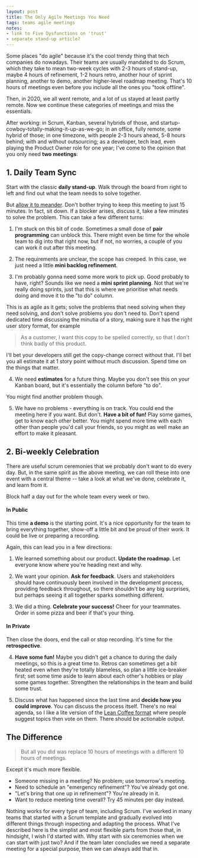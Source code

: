 ```yaml
---
layout: post
title: The Only Agile Meetings You Need
tags: teams agile meetings
notes:
- link to Five Dysfunctions on 'trust'
- separate stand-up article?
---
```


Some places "do agile" because it's the cool trendy thing that tech companies do nowadays. Their teams are usually mandated to do Scrum, which they take to mean two-week cycles with 2-3 hours of stand-up, maybe 4 hours of refinement, 1-2 hours retro, another hour of sprint planning, another to demo, another higher-level roadmap meeting. That's 10 hours of meetings even before you include all the ones you "took offline".

Then, in 2020, we all went remote, and a lot of us stayed at least partly remote. Now we continue these categories of meetings and miss the essentials.

After working: in Scrum, Kanban, several hybrids of those, and startup-cowboy-totally-making-it-up-as-we-go; in an office, fully remote, some hybrid of those; in one timezone, with people 2-3 hours ahead, 5-8 hours behind; with and without outsourcing; as a developer, tech lead, even playing the Product Owner role for one year; I've come to the opinion that you only need **two meetings**:

## 1. Daily Team Sync

Start with the classic **daily stand-up**. Walk through the board from right to left and find out what the team needs to solve together.

But [allow it to meander](https://www.honeycomb.io/blog/standup-meetings-are-dead). Don't bother trying to keep this meeting to just 15 minutes. In fact, sit down. If a blocker arises, discuss it, take a few minutes to solve the problem. This can take a few different turns:

1. I'm stuck on this bit of code. Sometimes a small dose of **pair programming** can unblock this. There might even be time for the whole team to dig into that right now, but if not, no worries, a couple of you can work it out after this meeting.

2. The requirements are unclear, the scope has creeped. In this case, we just need a little **mini backlog refinement**.

3. I'm probably gonna need some more work to pick up. Good probably to have, right? Sounds like we need a **mini sprint planning**. Not that we're really doing sprints, just that this is where we prioritise what needs doing and move it to the "to do" column.

This is as agile as it gets; solve the problems that need solving when they need solving, and don't solve problems you don't need to. Don't spend dedicated time discussing the minutia of a story, making sure it has the right user story format, for example

> As a customer, I want this copy to be spelled correctly, so that I don't think badly of this product.

I'll bet your developers still get the copy-change correct without that. I'll bet you all estimate it at 1 story point without much discussion. Spend time on the things that matter.

4. We need **estimates** for a future thing. Maybe you don't see this on your Kanban board, but it's essentially the column before "to do".

You might find another problem though.

5. We have no problems - everything is on track. You could end the meeting here if you want. But don't. **Have a bit of fun!** Play some games, get to know each other better. You might spend more time with each other than people you'd call your friends, so you might as well make an effort to make it pleasant.

## 2. Bi-weekly Celebration

There are useful scrum ceremonies that we probably don't want to do every day. But, in the same spirit as the above meeting, we can roll these into one event with a central theme -- take a look at what we've done, celebrate it, and learn from it.

Block half a day out for the whole team every week or two.

#### In Public

This time **a demo** is the starting point. It's a nice opportunity for the team to bring everything together, show-off a little bit and be proud of their work. It could be live or preparing a recording.

Again, this can lead you in a few directions:

1. We learned something about our product. **Update the roadmap**. Let everyone know where you're heading next and why.

2. We want your opinion. **Ask for feedback**. Users and stakeholders should have continuously been involved in the development process, providing feedback throughout, so there shouldn't be any big surprises, but perhaps seeing it all together sparks something different.

3. We did a thing. **Celebrate your success!** Cheer for your teammates. Order in some pizza and beer if that's your thing.

#### In Private

Then close the doors, end the call or stop recording. It's time for the **retrospective**.

4. **Have some fun!** Maybe you didn't get a chance to during the daily meetings, so this is a great time to. Retros can sometimes get a bit heated even when they're totally blameless, so plan a little ice-breaker first; set some time aside to learn about each other's hobbies or play some games together. Strengthen the relationships in the team and build some trust.

5. Discuss what has happened since the last time and **decide how you could improve**. You can discuss the process itself. There's no real agenda, so I like a lite version of the [Lean Coffee format](http://leancoffee.org/) where people suggest topics then vote on them. There should be actionable output.

## The Difference

> But all you did was replace 10 hours of meetings with a different 10 hours of meetings.

Except it's much more flexible.

- Someone missing in a meeting? No problem; use tomorrow's meeting.
- Need to schedule an "emergency refinement"? You've already got one.
- "Let's bring that one up in refinement"? You're already in it.
- Want to reduce meeting time overall? Try 45 minutes per day instead.

Nothing works for every type of team, including Scrum. I've worked in many teams that started with a Scrum template and gradually evolved into different things through inspecting and adapting the process. What I've described here is the simplist and most flexible parts from those that, in hindsight, I wish I'd started with. Why start with six ceremonies when we can start with just two? And if the team later concludes we need a separate meeting for a special purpose, then we can always add that in.